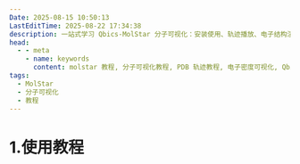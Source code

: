 ```yaml
---
Date: 2025-08-15 10:50:13
LastEditTime: 2025-08-22 17:34:38
description: 一站式学习 Qbics-MolStar 分子可视化：安装使用、轨迹播放、电子结构渲染等实战教程，含示例文件与操作步骤。
head:
  - - meta
    - name: keywords
      content: molstar 教程, 分子可视化教程, PDB 轨迹教程, 电子密度可视化, Qbics-MolStar
tags:
  - MolStar
  - 分子可视化
  - 教程
---
```


# 1.使用教程
